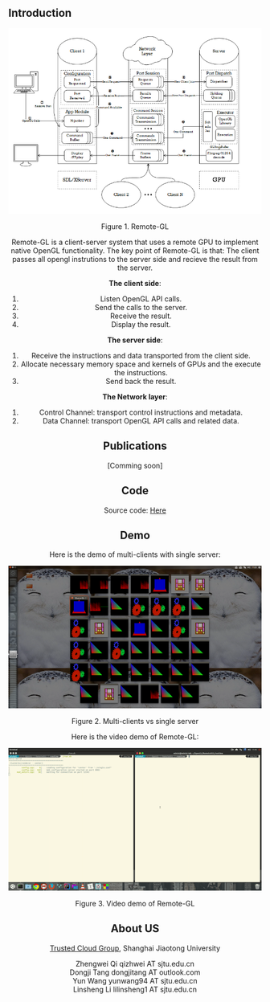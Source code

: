 ## Introduction

![](https://raw.githubusercontent.com/GPU-Cloud-Team/Remote-GL/gh-pages/remote-gl.png)

<center>Figure 1. Remote-GL<center>

Remote-GL is a client-server system that uses a remote GPU to implement native OpenGL functionality. 
The key point of Remote-GL is that: The client passes all opengl instrutions to the server side and recieve the result from the server.

**The client side**: 
 1. Listen OpenGL API calls.
 2. Send the calls to the server.
 3. Receive the result.
 4. Display the result.	


**The server side**:
 1. Receive the instructions and data transported from the client side.
 2. Allocate necessary memory space and kernels of GPUs and the execute the instructions.
 3. Send back the result.


**The Network layer**:
 1. Control Channel: transport control instructions and metadata.
 2. Data Channel: transport OpenGL API calls and related data. 



## Publications
[Comming soon]


## Code
Source code: [Here](https://github.com/GPU-Cloud-Team/Remote-GL)


## Demo
Here is the demo of multi-clients with single server:


![](https://raw.githubusercontent.com/GPU-Cloud-Team/Remote-GL/gh-pages/demo.png)

<center>Figure 2. Multi-clients vs single server<center>

Here is the video demo of Remote-GL:


![](https://raw.githubusercontent.com/GPU-Cloud-Team/Remote-GL/gh-pages/demo-gif.gif)

<center>Figure 3. Video demo of Remote-GL<center>


## About US

[Trusted Cloud Group](tcloud.sjtu.edu.cn), Shanghai Jiaotong University

Zhengwei Qi   qizhwei AT sjtu.edu.cn <br/>
Dongji Tang  dongjitang AT outlook.com <br/>
Yun Wang      yunwang94 AT sjtu.edu.cn <br/>
Linsheng Li   lilinsheng1 AT sjtu.edu.cn <br/>

 
